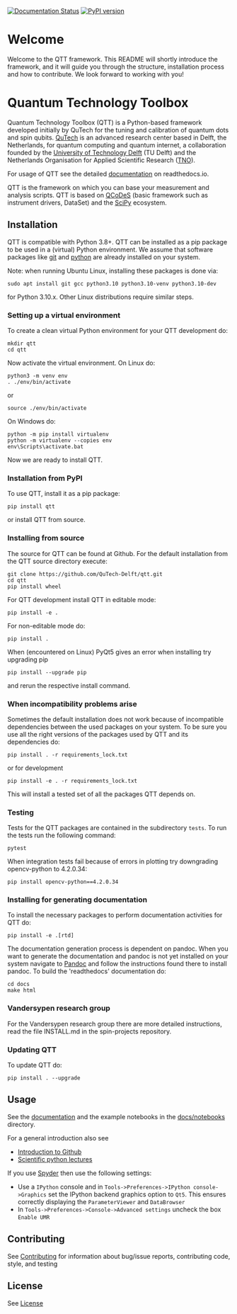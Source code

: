 [![Documentation Status](https://readthedocs.org/projects/qtt/badge/?version=latest)](https://qtt.readthedocs.io/en/latest/?badge=latest)
[![PyPI version](https://badge.fury.io/py/qtt.svg)](https://badge.fury.io/py/qtt)

# Welcome

Welcome to the QTT framework. This README will shortly introduce the framework, and it will guide you through the structure, installation process and how to contribute. We look forward to working with you!

# Quantum Technology Toolbox

Quantum Technology Toolbox (QTT) is a Python-based framework developed initially by QuTech for the tuning and calibration of
quantum dots and spin qubits. [QuTech](http://qutech.nl) is an advanced research center based in Delft, the Netherlands, for quantum
computing and quantum internet, a collaboration founded by the [University of Technology Delft](https://www.tudelft.nl/en) (TU Delft) and
the Netherlands Organisation for Applied Scientific Research ([TNO](https://www.tno.nl/en)).

For usage of QTT see the detailed [documentation](https://qtt.readthedocs.io/en/latest/) on readthedocs.io.

QTT is the framework on which you can base your measurement and analysis scripts. QTT is based
on [QCoDeS](https://github.com/qdev-dk/Qcodes) (basic framework such as instrument drivers, DataSet) and the [SciPy](https://www.scipy.org/) ecosystem.

## Installation

QTT is compatible with Python 3.8+. QTT can be installed as a pip package to be used in a (virtual) Python environment.
We assume that software packages like [git](https://git-scm.com/downloads) and [python](https://www.python.org/downloads/)
are already installed on your system.

Note: when running Ubuntu Linux, installing these packages is done via:
```
sudo apt install git gcc python3.10 python3.10-venv python3.10-dev
```
for Python 3.10.x. Other Linux distributions require similar steps.

### Setting up a virtual environment

To create a clean virtual Python environment for your QTT development do:
```
mkdir qtt
cd qtt
```
Now activate the virtual environment. On Linux do:
```
python3 -m venv env
. ./env/bin/activate
```
or
```
source ./env/bin/activate
```
On Windows do:
```
python -m pip install virtualenv
python -m virtualenv --copies env
env\Scripts\activate.bat
```
Now we are ready to install QTT.

### Installation from PyPI

To use QTT, install it as a pip package:
```
pip install qtt
```
or install QTT from source.

### Installing from source

The source for QTT can be found at Github.
For the default installation from the QTT source directory execute:
```
git clone https://github.com/QuTech-Delft/qtt.git
cd qtt
pip install wheel
```
For QTT development install QTT in editable mode:
```
pip install -e .
```
For non-editable mode do:
```
pip install .
```
When (encountered on Linux) PyQt5 gives an error when installing try upgrading pip
```
pip install --upgrade pip
```
and rerun the respective install command.

### When incompatibility problems arise

Sometimes the default installation does not work because of incompatible dependencies between the used packages
on your system. To be sure you use all the right versions of the packages used by QTT and its dependencies do:
```
pip install . -r requirements_lock.txt
```
or for development
```
pip install -e . -r requirements_lock.txt
```
This will install a tested set of all the packages QTT depends on.

### Testing

Tests for the QTT packages are contained in the subdirectory `tests`. To run the tests run the following command:

```
pytest
```

When integration tests fail because of errors in plotting try downgrading opencv-python to 4.2.0.34:
```
pip install opencv-python==4.2.0.34
```

### Installing for generating documentation

To install the necessary packages to perform documentation activities for QTT do:
```
pip install -e .[rtd]
```
The documentation generation process is dependent on pandoc. When you want to generate the
documentation and pandoc is not yet installed on your system navigate
to [Pandoc](https://pandoc.org/installing.html) and follow the instructions found there to install pandoc.
To build the 'readthedocs' documentation do:
```
cd docs
make html
```

### Vandersypen research group

For the Vandersypen research group there are more detailed instructions, read the file INSTALL.md in the spin-projects
repository.

### Updating QTT

To update QTT do:
```
pip install . --upgrade
```

## Usage

See the [documentation](https://qtt.readthedocs.io/en/latest/) and the example notebooks in the [docs/notebooks](docs/notebooks) directory.

For a general introduction also see
* [Introduction to Github](https://guides.github.com/activities/hello-world/)
* [Scientific python lectures](https://github.com/jrjohansson/scientific-python-lectures)

If you use [Spyder](https://github.com/spyder-ide/spyder) then use the following settings:
  - Use a `IPython` console and in `Tools->Preferences->IPython console->Graphics` set the IPython backend graphics option to `Qt5`. This ensures correctly displaying the `ParameterViewer` and `DataBrowser`
  - In `Tools->Preferences->Console->Advanced settings` uncheck the box `Enable UMR`

## Contributing

See [Contributing](CONTRIBUTING.md) for information about bug/issue reports, contributing code, style, and testing

## License

See [License](LICENSE.txt)
